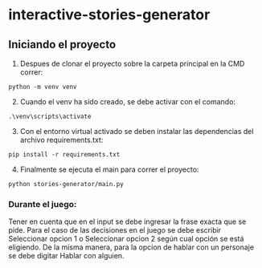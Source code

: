 # interactive-stories-generator

## Iniciando el proyecto


1.   Despues de clonar el proyecto sobre la carpeta principal en la CMD correr: 

```
python -m venv venv
```


2.   Cuando el venv ha sido creado, se debe activar con el comando:

```
.\venv\scripts\activate
```
3.   Con el entorno virtual activado se deben instalar las dependencias del archivo requirements.txt:


```
pip install -r requirements.txt
```


4.   Finalmente se ejecuta el main para correr el proyecto:


```
python stories-generator/main.py
```

### Durante el juego:

Tener en cuenta que en el input se debe ingresar la frase exacta que se pide. Para el caso de las decisiones en el juego se debe escribir Seleccionar opcion 1 o Seleccionar opcion 2 según cual opción se está eligiendo. De la misma manera, para la opcion de hablar con un personaje se debe digitar Hablar con alguien. 








